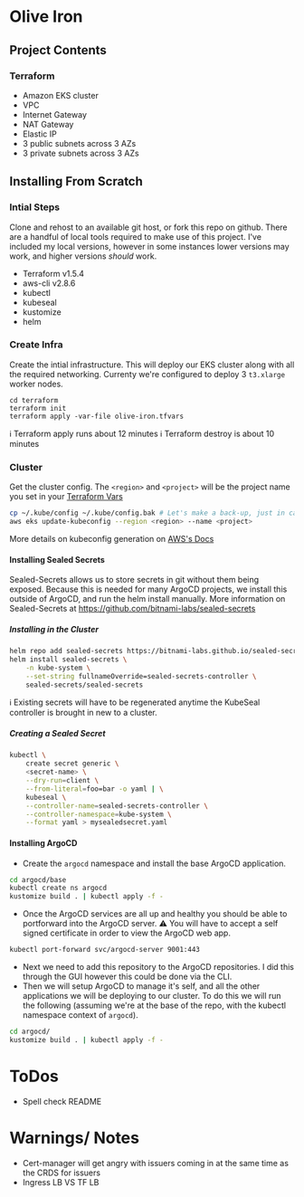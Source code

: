 # Olive Iron

## Project Contents
### Terraform
 - Amazon EKS cluster
 - VPC
 - Internet Gateway
 - NAT Gateway
 - Elastic IP
 - 3 public subnets across 3 AZs
 - 3 private subnets across 3 AZs

## Installing From Scratch
### Intial Steps
Clone and rehost to an available git host, or fork this repo on github.
There are a handful of local tools required to make use of this project. I've included my local versions, however in some instances lower versions may work, and higher versions *should* work.
 - Terraform v1.5.4
 - aws-cli v2.8.6
 - kubectl
 - kubeseal
 - kustomize
 - helm

### Create Infra
Create the intial infrastructure. This will deploy our EKS cluster along with all the required
networking. Currenty we're configured to deploy 3 `t3.xlarge` worker nodes.
```console
cd terraform
terraform init
terraform apply -var-file olive-iron.tfvars
```
ℹ️ Terraform apply runs about 12 minutes
ℹ️ Terraform destroy is about 10 minutes

### Cluster
Get the cluster config. The `<region>` and  `<project>` will be the project name you set in your [Terraform Vars](terraform/olive-iron.tfvars)
```bash
cp ~/.kube/config ~/.kube/config.bak # Let's make a back-up, just in case.
aws eks update-kubeconfig --region <region> --name <project>
```
More details on kubeconfig generation on [AWS's Docs](https://docs.aws.amazon.com/eks/latest/userguide/create-kubeconfig.html)

#### Installing Sealed Secrets
Sealed-Secrets allows us to store secrets in git without them being exposed. Because this is needed for many
ArgoCD projects, we install this outside of ArgoCD, and run the helm install manually. More information on Sealed-Secrets at https://github.com/bitnami-labs/sealed-secrets

##### Installing in the Cluster
```bash
helm repo add sealed-secrets https://bitnami-labs.github.io/sealed-secrets
helm install sealed-secrets \
    -n kube-system \
    --set-string fullnameOverride=sealed-secrets-controller \
    sealed-secrets/sealed-secrets
```
ℹ️ Existing secrets will have to be regenerated anytime the KubeSeal controller is brought in new to a cluster.

##### Creating a Sealed Secret
```bash
kubectl \
    create secret generic \
    <secret-name> \
    --dry-run=client \
    --from-literal=foo=bar -o yaml | \
    kubeseal \
    --controller-name=sealed-secrets-controller \
    --controller-namespace=kube-system \
    --format yaml > mysealedsecret.yaml
```

#### Installing ArgoCD
 - Create the `argocd` namespace and install the base ArgoCD application.
```bash
cd argocd/base
kubectl create ns argocd
kustomize build . | kubectl apply -f -
```
 - Once the ArgoCD services are all up and healthy you should be able to portforward into the ArgoCD server. ⚠️ You will have to accept a self signed certificate in order to view the ArgoCD web app.
```bash
kubectl port-forward svc/argocd-server 9001:443
```
 - Next we need to add this repository to the ArgoCD repositories. I did this through the GUI however this could be done via the CLI.
 - Then we will setup ArgoCD to manage it's self, and all the other applications we will be deploying to our cluster. To do this we will run the following (assuming we're at the base of the repo, with the kubectl namespace context of `argocd`).
```bash
cd argocd/
kustomize build . | kubectl apply -f -
```

# ToDos
 - Spell check README

# Warnings/ Notes
- Cert-manager will get angry with issuers coming in at the same time as the CRDS for issuers
- Ingress LB VS TF LB